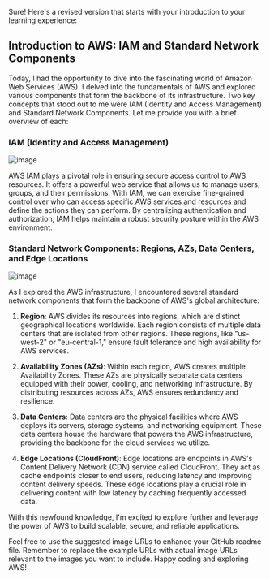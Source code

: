 Sure! Here's a revised version that starts with your introduction to your learning experience:

## Introduction to AWS: IAM and Standard Network Components

Today, I had the opportunity to dive into the fascinating world of Amazon Web Services (AWS). I delved into the fundamentals of AWS and explored various components that form the backbone of its infrastructure. Two key concepts that stood out to me were IAM (Identity and Access Management) and Standard Network Components. Let me provide you with a brief overview of each:

### IAM (Identity and Access Management)
![image](https://github.com/AJAX-Codder/Cloud_Computing_STTP/assets/126388812/7d0f019d-1975-4e9e-8a69-5c149c31e5af)


AWS IAM plays a pivotal role in ensuring secure access control to AWS resources. It offers a powerful web service that allows us to manage users, groups, and their permissions. With IAM, we can exercise fine-grained control over who can access specific AWS services and resources and define the actions they can perform. By centralizing authentication and authorization, IAM helps maintain a robust security posture within the AWS environment.

### Standard Network Components: Regions, AZs, Data Centers, and Edge Locations
![image](https://github.com/AJAX-Codder/Cloud_Computing_STTP/assets/126388812/ef8bcc41-1fa4-400d-997f-86745e437e71)

As I explored the AWS infrastructure, I encountered several standard network components that form the backbone of AWS's global architecture:

1. **Region**: AWS divides its resources into regions, which are distinct geographical locations worldwide. Each region consists of multiple data centers that are isolated from other regions. These regions, like "us-west-2" or "eu-central-1," ensure fault tolerance and high availability for AWS services.

2. **Availability Zones (AZs)**: Within each region, AWS creates multiple Availability Zones. These AZs are physically separate data centers equipped with their power, cooling, and networking infrastructure. By distributing resources across AZs, AWS ensures redundancy and resilience.

3. **Data Centers**: Data centers are the physical facilities where AWS deploys its servers, storage systems, and networking equipment. These data centers house the hardware that powers the AWS infrastructure, providing the backbone for the cloud services we utilize.

4. **Edge Locations (CloudFront)**: Edge locations are endpoints in AWS's Content Delivery Network (CDN) service called CloudFront. They act as cache endpoints closer to end users, reducing latency and improving content delivery speeds. These edge locations play a crucial role in delivering content with low latency by caching frequently accessed data.

With this newfound knowledge, I'm excited to explore further and leverage the power of AWS to build scalable, secure, and reliable applications.

Feel free to use the suggested image URLs to enhance your GitHub readme file. Remember to replace the example URLs with actual image URLs relevant to the images you want to include. Happy coding and exploring AWS!
